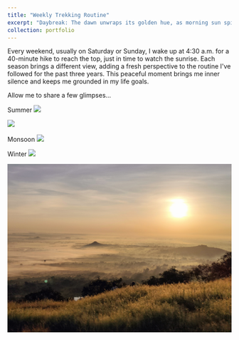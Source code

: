 ```yaml
---
title: "Weekly Trekking Routine"
excerpt: "Daybreak: The dawn unwraps its golden hue, as morning sun spills light anew. !!  <br/><img src='/images/trekking/5.jpg'>"
collection: portfolio
---
```


Every weekend, usually on Saturday or Sunday, I wake up at 4:30 a.m. for a 40-minute hike to reach the top, just in time to watch the sunrise. Each season brings a different view, adding a fresh perspective to the routine I've followed for the past three years. This peaceful moment brings me inner silence and keeps me grounded in my life goals.

Allow me to share a few glimpses…


Summer
<img src='/images/trekking/7.heic'>

<img src='/images/trekking/8.heic'>

Monsoon
<img src='/images/trekking/2.jpg'>

Winter
<img src='/images/trekking/4.jpg'>

<img src='/images/trekking/6.jpg'>